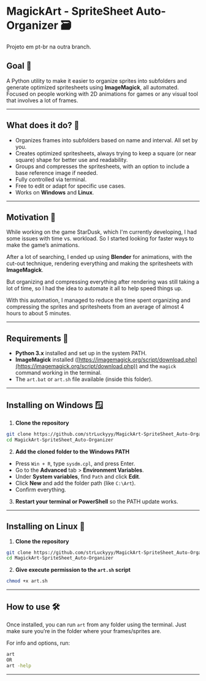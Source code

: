 
# MagickArt - SpriteSheet Auto-Organizer 🗃️

Projeto em pt-br na outra branch.

## Goal 🎯

A Python utility to make it easier to organize sprites into subfolders and generate optimized spritesheets using **ImageMagick**, all automated. Focused on people working with 2D animations for games or any visual tool that involves a lot of frames.

---

## What does it do? 👀

* Organizes frames into subfolders based on name and interval. All set by you.
* Creates optimized spritesheets, always trying to keep a square (or near square) shape for better use and readability.
* Groups and compresses the spritesheets, with an option to include a base reference image if needed.
* Fully controlled via terminal.
* Free to edit or adapt for specific use cases.
* Works on **Windows** and **Linux**.

---

## Motivation 🤔

While working on the game StarDusk, which I'm currently developing, I had some issues with time vs. workload. So I started looking for faster ways to make the game’s animations.

After a lot of searching, I ended up using **Blender** for animations, with the cut-out technique, rendering everything and making the spritesheets with **ImageMagick**.

But organizing and compressing everything after rendering was still taking a lot of time, so I had the idea to automate it all to help speed things up.

With this automation, I managed to reduce the time spent organizing and compressing the sprites and spritesheets from an average of almost 4 hours to about 5 minutes.

---

## Requirements 🛑

* **Python 3.x** installed and set up in the system PATH.
* **ImageMagick** installed ([https://imagemagick.org/script/download.php](https://imagemagick.org/script/download.php)) and the `magick` command working in the terminal.
* The `art.bat` or `art.sh` file available (inside this folder).

---

## Installing on Windows 🪟

1. **Clone the repository**

```bash
git clone https://github.com/strLuckyyy/MagickArt-SpriteSheet_Auto-Organizer.git
cd MagickArt-SpriteSheet_Auto-Organizer
```

2. **Add the cloned folder to the Windows PATH**

* Press `Win + R`, type `sysdm.cpl`, and press Enter.
* Go to the **Advanced** tab > **Environment Variables**.
* Under **System variables**, find `Path` and click **Edit**.
* Click **New** and add the folder path (like `C:\Art`).
* Confirm everything.

3. **Restart your terminal or PowerShell** so the PATH update works.

---

## Installing on Linux 🐧

1. **Clone the repository**

```bash
git clone https://github.com/strLuckyyy/MagickArt-SpriteSheet_Auto-Organizer.git
cd MagickArt-SpriteSheet_Auto-Organizer
```

2. **Give execute permission to the `art.sh` script**

```bash
chmod +x art.sh
```

---

## How to use 🛠️

Once installed, you can run `art` from any folder using the terminal.
Just make sure you’re in the folder where your frames/sprites are.

For info and options, run:

```bash
art
OR
art -help
```

---
